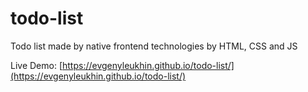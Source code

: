 # todo-list

Todo list made by native frontend technologies by HTML, CSS and JS

Live Demo: [https://evgenyleukhin.github.io/todo-list/](https://evgenyleukhin.github.io/todo-list/)
